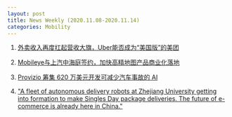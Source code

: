 ```yaml
---
layout: post
title: News Weekly (2020.11.08-2020.11.14) 
categories: Mobility
---
```


1. [外卖收入再度扛起营收大旗，Uber能否成为“美国版”的美团](https://36kr.com/p/957570106881411)

2. [Mobileye与上汽中海庭签约，加快高精地图产品商业化落地](https://www.autobit.xyz/kuaixun/824.html)

3. [Provizio 筹集 620 万美元开发可减少汽车事故的 AI](https://www.jiqizhixin.com/dailies/e35d97f2-3b18-43eb-988b-8fe4352ceab7)

4. ["A fleet of autonomous delivery robots at Zhejiang University getting into formation to make Singles Day package deliveries. The future of e-commerce is already here in China."](https://www.reddit.com/r/SelfDrivingCars/comments/jp6fzq/a_fleet_of_autonomous_delivery_robots_at_zhejiang/)